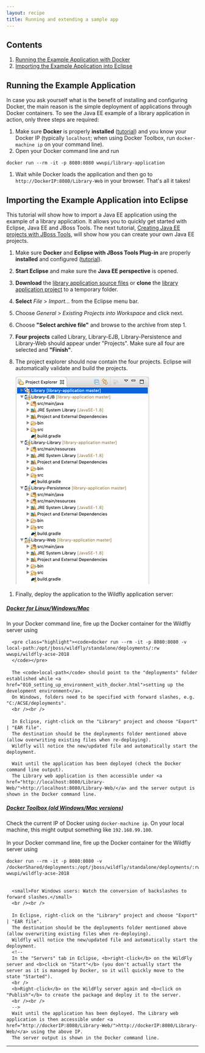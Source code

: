 ```yaml
---
layout: recipe
title: Running and extending a sample app
---
```


## Contents

1. [Running the Example Application with Docker](#run)
1. [Importing the Example Application into Eclipse](#import)

## <a id="run" name="run"></a>Running the Example Application
In case you ask yourself what is the benefit of installing and configuring Docker, the main reason is the simple deployment of applications through Docker containers.
To see the Java EE example of a library application in action, only three steps are required:

1. Make sure **Docker** is properly **installed**  ([tutorial](010_setting_up_environment_with_docker.html)) and you know your Docker IP (typically `localhost`; when using Docker Toolbox, run  `docker-machine ip` on your command line).
1. Open your Docker command line and run
```
docker run --rm -it -p 8080:8080 wwupi/library-application
```
1. Wait while Docker loads the application and then go to `http://DockerIP:8080/Library-Web` in your browser. That's all it takes!

## <a id="import" name="import"></a>Importing the Example Application into Eclipse
This tutorial will show how to import a Java EE application using the example of a library application. It allows you to quickly get started with Eclipse, Java EE and JBoss Tools. The next tutorial, [Creating Java EE projects with JBoss Tools](020_tutorial_jboss_project.html), will show how you can create your own Java EE projects.

1. Make sure **Docker** and **Eclipse with JBoss Tools Plug-in** are properly **installed** and configured ([tutorial](010_setting_up_environment_with_docker.html)).
1. **Start Eclipse** and make sure the **Java EE perspective** is opened.
1. **Download** the [library application source files](https://github.com/wwu-pi/library-application/archive/master.zip) or **clone** the [library application project](https://github.com/wwu-pi/library-application/) to a temporary folder.
1. **Select** *File* > *Import...* from the Eclipse menu bar.
1. Choose *General* > *Existing Projects into Workspace* and click next.
1. Choose **"Select archive file"** and browse to the archive from step 1.
1. **Four projects** called Library, Library-EJB, Library-Persistence and Library-Web should appear under "Projects". Make sure all four are selected and **"Finish"**.
1. The project explorer should now contain the four projects. Eclipse will automatically validate and build the projects.

    ![](images/library_projects.png)

<!--
1. <a id="import-deploy" name="import-deploy" />In the "Servers" tab, **right-click** on your **WildFly 12 server** and select **"Add and Remove..."**.

    ![](images/library_add.png)

1. Select the **library application** and click *Add >*, then "Finish. <small>Should Eclipse fail to display any applications, ensure that all EAR projects in the workspace contain an ``EarContent`` directory. In case the project was imported from VCS (e.g. git), an empty ``.gitkeep`` file within ``EarContent`` will ensure the directory is always present.</small>
-->
1. Finally, deploy the application to the Wildfly application server:

<div class="accordion vertical">
  <section id="runWithDocker">
      <h5><a href="#runWithDocker">Docker for Linux/Windows/Mac</a></h5><div>
      In your Docker command line, fire up the Docker container for the Wildfly server using

      <pre class="highlight"><code>docker run --rm -it -p 8080:8080 -v local-path:/opt/jboss/wildfly/standalone/deployments/:rw wwupi/wildfly-acse-2018
      </code></pre>

      The <code>local-path</code> should point to the "deployments" folder established while <a href="010_setting_up_environment_with_docker.html">setting up the development environment</a>.
      On Windows, folders need to be specified with forward slashes, e.g. "C:/ACSE/deployments".
      <br /><br />

      In Eclipse, right-click on the "Library" project and choose "Export" | "EAR file".
      The destination should be the deployments folder mentioned above (allow overwriting existing files when re-deploying).
      Wildfly will notice the new/updated file and automatically start the deployment.
<!--
      In the "Servers" tab in Eclipse, <b>right-click</b> on the WildFly server and <b>click on "Start"</b> (you don't actually start the server as it is managed by Docker, so it will quickly move to the state "Started").
      <br />
      <b>Right-click</b> on the WildFly server again and <b>click on "Publish"</b> to create the package and deploy it to the server.
      <br /><br />
-->
      Wait until the application has been deployed (check the Docker command line output).
      The Library web application is then accessible under <a href="http://localhost:8080/Library-Web/">http://localhost:8080/Library-Web/</a> and the server output is shown in the Docker command line.
  </div></section>
   <section id="runWithToolbox">
       <h5><a href="#runWithToolbox">Docker Toolbox (old Windows/Mac versions)</a></h5><div>
       Check the current IP of Docker using <code class="highlighter-rouge">docker-machine ip</code>.
       On your local machine, this might output something like <code class="highlighter-rouge">192.168.99.100</code>.
       <br /><br />
       In your Docker command line, fire up the Docker container for the Wildfly server using
       <pre class="highlight"><code>docker run --rm -it -p 8080:8080 -v /dockerShared/deployments:/opt/jboss/wildfly/standalone/deployments/:rw wwupi/wildfly-acse-2018
       </code></pre>

      <small>For Windows users: Watch the conversion of backslashes to forward slashes.</small>
      <br /><br />

      In Eclipse, right-click on the "Library" project and choose "Export" | "EAR file".
      The destination should be the deployments folder mentioned above (allow overwriting existing files when re-deploying).
      Wildfly will notice the new/updated file and automatically start the deployment.
      <!--
      In the "Servers" tab in Eclipse, <b>right-click</b> on the WildFly server and <b>click on "Start"</b> (you don't actually start the server as it is managed by Docker, so it will quickly move to the state "Started").
      <br />
      <b>Right-click</b> on the WildFly server again and <b>click on "Publish"</b> to create the package and deploy it to the server.
      <br /><br />
      -->
      Wait until the application has been deployed. The Library web application is then accessible under <a href="http://dockerIP:8080/Library-Web/">http://dockerIP:8080/Library-Web/</a> using the above IP.
      The server output is shown in the Docker command line.
   </div></section>
</div>



---
